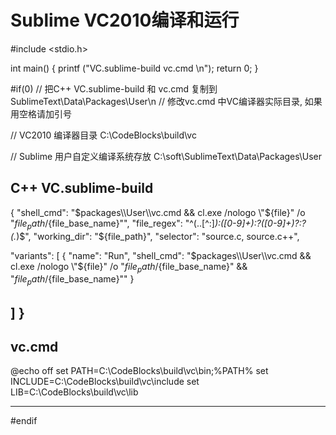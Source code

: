 #  Sublime VC2010编译和运行

  #include <stdio.h>

  int main()
  {
     printf ("VC.sublime-build   vc.cmd \n");
    return 0;
  }


#if(0)
  //  把C++ VC.sublime-build 和 vc.cmd 复制到 SublimeText\\Data\\Packages\\User\n 
  //  修改vc.cmd 中VC编译器实际目录, 如果用空格请加引号

  // VC2010 编译器目录
  C:\CodeBlocks\build\vc

  // Sublime 用户自定义编译系统存放
  C:\soft\SublimeText\Data\Packages\User

  C++ VC.sublime-build
-------------------------------------

{
  "shell_cmd": "$packages\\User\\vc.cmd && cl.exe /nologo \"${file}\" /o \"${file_path}/${file_base_name}\"",
  "file_regex": "^(..[^:]*):([0-9]+):?([0-9]+)?:? (.*)$",
  "working_dir": "${file_path}",
  "selector": "source.c, source.c++",

  "variants": 
  [ 
    {
      "name": "Run",
      "shell_cmd": "$packages\\User\\vc.cmd && cl.exe /nologo \"${file}\" /o \"${file_path}/${file_base_name}\" && \"${file_path}/${file_base_name}\""
    }
    
  ]
}
-------------------------------------

vc.cmd
-------------------------------------

  @echo off
  set PATH=C:\CodeBlocks\build\vc\bin;%PATH%
  set INCLUDE=C:\CodeBlocks\build\vc\include
  set LIB=C:\CodeBlocks\build\vc\lib

-------------------------------------
#endif
